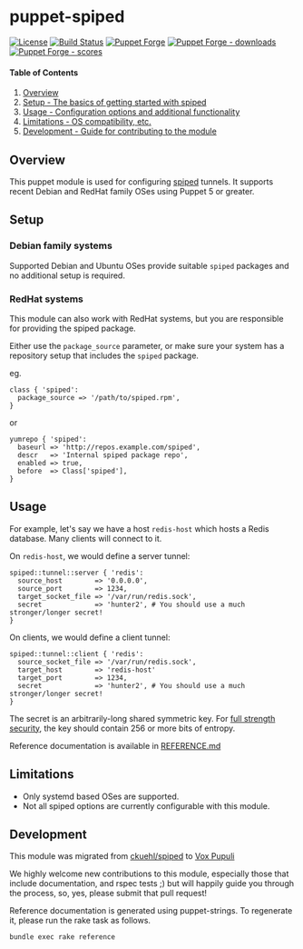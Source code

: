 puppet-spiped
========

[![License](https://img.shields.io/github/license/voxpupuli/puppet-spiped.svg)](https://github.com/voxpupuli/puppet-spiped/blob/master/LICENSE)
[![Build Status](https://travis-ci.org/voxpupuli/puppet-spiped.png?branch=master)](https://travis-ci.org/voxpupuli/puppet-spiped)
[![Puppet Forge](https://img.shields.io/puppetforge/v/puppet/spiped.svg)](https://forge.puppetlabs.com/puppet/spiped)
[![Puppet Forge - downloads](https://img.shields.io/puppetforge/dt/puppet/spiped.svg)](https://forge.puppetlabs.com/puppet/spiped)
[![Puppet Forge - scores](https://img.shields.io/puppetforge/f/puppet/spiped.svg)](https://forge.puppetlabs.com/puppet/spiped)

#### Table of Contents

1. [Overview](#overview)
1. [Setup - The basics of getting started with spiped](#setup)
1. [Usage - Configuration options and additional functionality](#usage)
1. [Limitations - OS compatibility, etc.](#limitations)
1. [Development - Guide for contributing to the module](#development)

## Overview

This puppet module is used for configuring [spiped][spiped] tunnels.
It supports recent Debian and RedHat family OSes using Puppet 5 or greater.

## Setup

### Debian family systems

Supported Debian and Ubuntu OSes provide suitable `spiped` packages and no additional setup is required.

### RedHat systems

This module can also work with RedHat systems, but you are responsible for providing the spiped package.

Either use the `package_source` parameter, or make sure your system has a repository setup that includes
the `spiped` package.

eg.

```puppet
class { 'spiped':
  package_source => '/path/to/spiped.rpm',
}
```

or

```puppet
yumrepo { 'spiped':
  baseurl => 'http://repos.example.com/spiped',
  descr   => 'Internal spiped package repo',
  enabled => true,
  before  => Class['spiped'],
}
```

## Usage

For example, let's say we have a host `redis-host` which hosts a Redis
database. Many clients will connect to it.

On `redis-host`, we would define a server tunnel:

```puppet
spiped::tunnel::server { 'redis':
  source_host        => '0.0.0.0',
  source_port        => 1234,
  target_socket_file => '/var/run/redis.sock',
  secret             => 'hunter2', # You should use a much stronger/longer secret!
}
```

On clients, we would define a client tunnel:

```puppet
spiped::tunnel::client { 'redis':
  source_socket_file => '/var/run/redis.sock',
  target_host        => 'redis-host'
  target_port        => 1234,
  secret             => 'hunter2', # You should use a much stronger/longer secret!
}
```

The secret is an arbitrarily-long shared symmetric key. For [full strength security](https://github.com/Tarsnap/spiped/tree/5c13832aeecdad8a655dadcf5413cc504ad99e49#security-requirements),
the key should contain 256 or more bits of entropy.

Reference documentation is available in [REFERENCE.md](REFERENCE.md)

## Limitations

* Only systemd based OSes are supported.
* Not all spiped options are currently configurable with this module.

## Development

This module was migrated from [ckuehl/spiped](https://forge.puppet.com/ckuehl/spiped) to [Vox Pupuli](https://voxpupuli.org)

We highly welcome new contributions to this module, especially those that
include documentation, and rspec tests ;) but will happily guide you through
the process, so, yes, please submit that pull request!

Reference documentation is generated using puppet-strings.
To regenerate it, please run the rake task as follows.

```console
bundle exec rake reference
```

[spiped]: https://www.tarsnap.com/spiped.html

